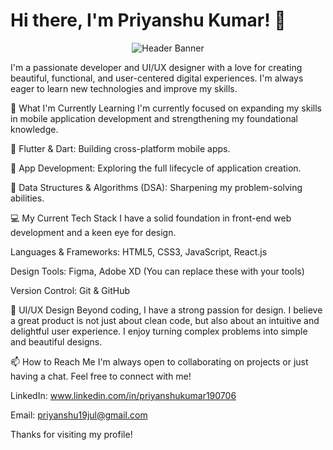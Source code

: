 <h1>Hi there, I'm Priyanshu Kumar! 👋</h1>
<p align="center">
<img src="https://www.google.com/search?q=https://placehold.co/800x200/6366f1/ffffff%3Ftext%3DDeveloper%2B%2526%2BUI/UX%2BDesigner" alt="Header Banner">
</p>

I'm a passionate developer and UI/UX designer with a love for creating beautiful, functional, and user-centered digital experiences. I'm always eager to learn new technologies and improve my skills.

🌱 What I'm Currently Learning
I'm currently focused on expanding my skills in mobile application development and strengthening my foundational knowledge.

📱 Flutter & Dart: Building cross-platform mobile apps.

🚀 App Development: Exploring the full lifecycle of application creation.

🧠 Data Structures & Algorithms (DSA): Sharpening my problem-solving abilities.

💻 My Current Tech Stack
I have a solid foundation in front-end web development and a keen eye for design.

Languages & Frameworks: HTML5, CSS3, JavaScript, React.js

Design Tools: Figma, Adobe XD (You can replace these with your tools)

Version Control: Git & GitHub

🎨 UI/UX Design
Beyond coding, I have a strong passion for design. I believe a great product is not just about clean code, but also about an intuitive and delightful user experience. I enjoy turning complex problems into simple and beautiful designs.

📫 How to Reach Me
I'm always open to collaborating on projects or just having a chat. Feel free to connect with me!

LinkedIn: www.linkedin.com/in/priyanshukumar190706

Email: priyanshu19jul@gmail.com

Thanks for visiting my profile!
